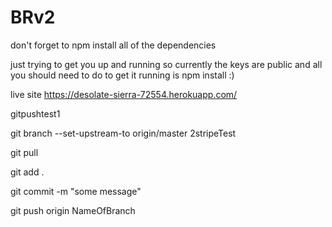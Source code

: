 # BRv2

don't forget to npm install all of the dependencies

just trying to get you up and running so currently the keys are public and all you should need to do to get it running is npm install :)


live site https://desolate-sierra-72554.herokuapp.com/

gitpushtest1

git branch --set-upstream-to origin/master 2stripeTest 

git pull

git add .

git commit -m "some message"

git push origin NameOfBranch
